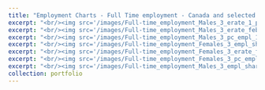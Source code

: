 ```yaml
---
title: "Employment Charts - Full Time employment - Canada and selected provinces by gender and education, February 2021 "
excerpt: "<br/><img src='/images/Full-time_employment_Males_3_erate_1_pch.png'>"  
excerpt: "<br/><img src='/images/Full-time_employment_Males_3_erate_feb_ch_1_pch.png'>" 
excerpt: "<br/><img src='/images/Full-time_employment_Males_3_pc_empl_1_pch.png'>" 
excerpt: "<br/><img src='/images/Full-time_employment_Females_3_empl_share_1_pch.png'>" 
excerpt: "<br/><img src='/images/Full-time_employment_Females_3_erate_feb_ch_1_pch.png'>" 
excerpt: "<br/><img src='/images/Full-time_employment_Females_3_pc_empl_1_pch.png'>" 
excerpt: "<br/><img src='/images/Full-time_employment_Males_3_empl_share_1_pch.png'>"
collection: portfolio
---
```




 

